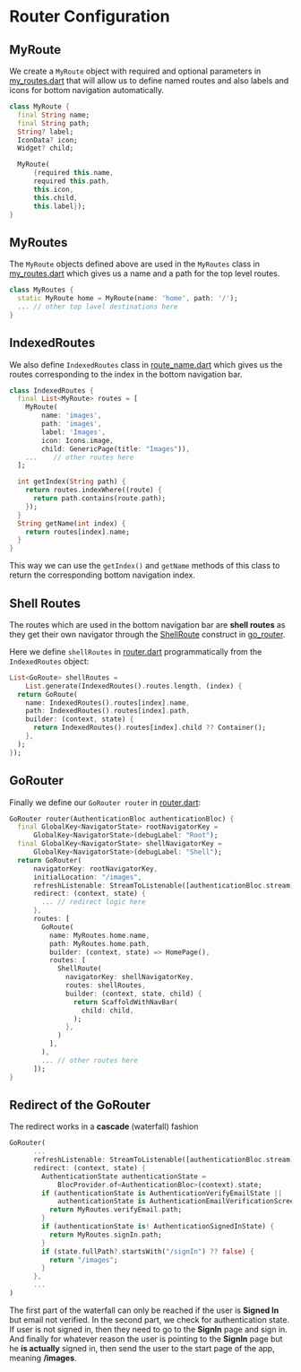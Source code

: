 # Router Configuration

## MyRoute
We create a `MyRoute` object with required and optional parameters in [my_routes.dart](/lib/navigation/my_routes.dart) that will allow us to define named routes and also labels and icons for bottom navigation automatically.
```dart
class MyRoute {
  final String name;
  final String path;
  String? label;
  IconData? icon;
  Widget? child;

  MyRoute(
      {required this.name,
      required this.path,
      this.icon,
      this.child,
      this.label});
}
```

## MyRoutes
The `MyRoute` objects defined above are used in the `MyRoutes` class in [my_routes.dart](/lib/navigation/my_routes.dart) which gives us a name and a path for the top level routes.

```dart
class MyRoutes {
  static MyRoute home = MyRoute(name: 'home', path: '/');
  ... // other top lavel destinations here
}
```
## IndexedRoutes
We also define `IndexedRoutes` class in [route_name.dart](/lib/navigation/route_name.dart) which gives us the routes corresponding to the index in the bottom navigation bar. 
```dart
class IndexedRoutes {
  final List<MyRoute> routes = [
    MyRoute(
        name: 'images',
        path: 'images',
        label: 'Images',
        icon: Icons.image,
        child: GenericPage(title: "Images")),
    ...    // other routes here
  ];

  int getIndex(String path) {
    return routes.indexWhere((route) {
      return path.contains(route.path);
    });
  }
  String getName(int index) {
    return routes[index].name;
  }
}
```
This way we can use the `getIndex()` and `getName` methods of this class to return the corresponding bottom navigation index.

## Shell Routes
The routes which are used in the bottom navigation bar are **shell routes** as they get their own navigator through the [ShellRoute](https://pub.dev/documentation/go_router/latest/go_router/ShellRoute-class.html) construct in [go_router](https://pub.dev/packages/go_router).

Here we define `shellRoutes` in [router.dart](/lib/navigation/router.dart) programmatically from the `IndexedRoutes` object:
```dart
List<GoRoute> shellRoutes =
    List.generate(IndexedRoutes().routes.length, (index) {
  return GoRoute(
    name: IndexedRoutes().routes[index].name,
    path: IndexedRoutes().routes[index].path,
    builder: (context, state) {
      return IndexedRoutes().routes[index].child ?? Container();
    },
  );
});
```

## GoRouter

Finally we define our `GoRouter router` in [router.dart](/lib/navigation/router.dart):
```dart
GoRouter router(AuthenticationBloc authenticationBloc) {
  final GlobalKey<NavigatorState> rootNavigatorKey =
      GlobalKey<NavigatorState>(debugLabel: "Root");
  final GlobalKey<NavigatorState> shellNavigatorKey =
      GlobalKey<NavigatorState>(debugLabel: "Shell");
  return GoRouter(
      navigatorKey: rootNavigatorKey,
      initialLocation: "/images",
      refreshListenable: StreamToListenable([authenticationBloc.stream]),
      redirect: (context, state) {
        ... // redirect logic here
      },
      routes: [
        GoRoute(
          name: MyRoutes.home.name,
          path: MyRoutes.home.path,
          builder: (context, state) => HomePage(),
          routes: [
            ShellRoute(
              navigatorKey: shellNavigatorKey,
              routes: shellRoutes,
              builder: (context, state, child) {
                return ScaffoldWithNavBar(
                  child: child,
                );
              },
            )
          ],
        ),
        ... // other routes here
      ]);
}
```
## Redirect of the GoRouter
The redirect works in a **cascade** (waterfall) fashion
```dart
GoRouter(
      ...
      refreshListenable: StreamToListenable([authenticationBloc.stream]),
      redirect: (context, state) {
        AuthenticationState authenticationState =
            BlocProvider.of<AuthenticationBloc>(context).state;
        if (authenticationState is AuthenticationVerifyEmailState ||
            authenticationState is AuthenticationEmailVerificationScreenState) {
          return MyRoutes.verifyEmail.path;
        }
        if (authenticationState is! AuthenticationSignedInState) {
          return MyRoutes.signIn.path;
        }
        if (state.fullPath?.startsWith("/signIn") ?? false) {
          return "/images";
        }
      },
      ...
)
```
The first part of the waterfall can only be reached if the user is **Signed In** but email not verified. In the second part, we check for authentication state. If user is not signed in, then they need to go to the **SignIn** page and sign in. And finally for whatever reason the user is pointing to the **SignIn** page but he **is actually** signed in, then send the user to the start page of the app, meaning **/images**.


